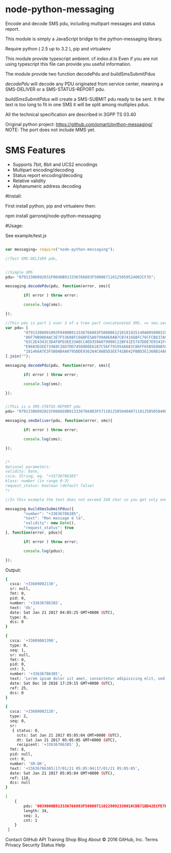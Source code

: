 # node-python-messaging

Encode and decode SMS pdu, including multipart messages and status report.

This module is simply a JavaScript bridge to the python-messaging library.

Require python ( 2.5 up to 3.2 ), pip and virtualenv

This module provide typescript ambient. cf *index.d.ts*
Even if you are not using typescript this file can provide you useful information.

The module provide two function  decodePdu and buildSmsSubmitPdus

*decodePdu* will decode any PDU originated from service center,
meaning a SMS-DELIVER or a SMS-STATUS-REPORT pdu.

*buildSmsSubmitPdus* will create a SMS-SUBMIT pdu ready to be sent.
It the text is too long to fit in one SMS it will be split among 
multiples pdus.

All the technical specification are described in 3GPP TS 03.40

Original python project: https://github.com/pmarti/python-messaging/
NOTE: The port does not include MMS yet.

SMS Features
============

 * Supports 7bit, 8bit and UCS2 encodings
 * Multipart encoding/decoding
 * Status report encoding/decoding
 * Relative validity
 * Alphanumeric address decoding

#Install:

First install python, pip and virtualenv then:

npm install garronej/node-python-messaging

#Usage: 

See example/test.js

````javascript

var messaging= require("node-python-messaging");

//Test SMS-DELIVER pdu, 


//Simple SMS
pdu= "07913306092031F0040B913336766883F500007110125050524002CF35";

messaging.decodePdu(pdu, function(error, sms){

        if( error ) throw error;

        console.log(sms);

});

//This pdu is part 1 over 3 of a tree part concatenated SMS. => sms.seq===1 && sms.cnt===3
var pdu= [
        "07913306091093F0400B913336766883F5000061210181925140A00500031903019",
        "86F79B90D4AC3E7F53688FC66BFE5A0799A0E0AB7CB741668FC76CFCB637A995E97",
        "83C2E4343C3D4F8FD3EE33A8CC4ED359A079990C22BF41E5747DDE7E9341F4721BF",
        "E9683D2EE719A9C26D7DD74509D0E6287C56F791954A683C86FF65B5E06B5C36777",
        "181466A7E3F5B0AB4A0795DDE936284C06B5D3EE741B642FBBD3E1360B14AFA7E7"
].join("");

messaging.decodePdu(pdu, function(error, sms){

        if( error ) throw error;

        console.log(sms);

});


//This is a SMS-STATUS-REPORT pdu
pdu= "07913306092021F0066E0B913336766883F5711012505040407110125050504000";

messaging.smsDeliver(pdu, function(error, sms){

        if( error ) throw error;

        console.log(sms);

});


/*
Optional parameters:
validity: Date,
csca: String, eg. "+33736786385"
klass: number (in range 0-3)
request_status: boolean (default false)
*/

//In this example the text does not exceed 160 char so you get only one pdu.

messaging.buildSmsSubmitPdus({
        "number": "+33636786385",
        "text": "Mon message é là",
        "validity": new Date(),
        "request_status": true
}, function(error, pdus){

        if( error ) throw error;

        console.log(pdus);

});

````

Output:

````bash
{ 
  csca: '+33609002130',
  sr: null,
  fmt: 0,
  pid: 0,
  number: '+33636786385',
  text: 'Ok',
  date: Sat Jan 21 2017 04:05:25 GMT+0000 (UTC),
  type: 0,
  dcs: 0 
}

{ 
  csca: '+33609001390',
  type: 0,
  seq: 1,
  sr: null,
  fmt: 0,
  pid: 0,
  cnt: 3,
  number: '+33636786385',
  text: 'Lorem ipsum dolor sit amet, consectetur adipisicing elit, sed do eiusmod tempor incididunt ut labore et dolore magna aliqua.Ut enim ad minim veniam, quis',
  date: Sat Dec 10 2016 17:29:15 GMT+0000 (UTC),
  ref: 25,
  dcs: 0 
}

{ 
  csca: '+33609002120',
  type: 2,
  seq: 0,
  sr:
   { status: 0,
     scts: Sat Jan 21 2017 05:05:04 GMT+0000 (UTC),
     dt: Sat Jan 21 2017 05:05:05 GMT+0000 (UTC),
     recipient: '+33636786385' },
  fmt: 8,
  pid: null,
  cnt: 0,
  number: 'SR-OK',
  text: '+33636786385|17/01/21 05:05:04|17/01/21 05:05:05',
  date: Sat Jan 21 2017 05:05:04 GMT+0000 (UTC),
  ref: 110,
  dcs: null 
}

[ 
    { 
        pdu: '0039000B913336766883F500007110229092330010CDB71BD42ECFE7E173195400B1FF',
        length: 34,
        seq: 1,
        cnt: 1 
    } 
 ]
````

Contact GitHub API Training Shop Blog About
© 2016 GitHub, Inc. Terms Privacy Security Status Help